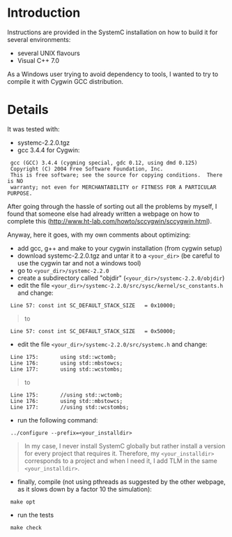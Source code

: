 # Introduction #

Instructions are provided in the SystemC installation on how to build it for several environments:
  * several UNIX flavours
  * Visual C++ 7.0

As a Windows user trying to avoid dependency to tools, I wanted to try to compile it with Cygwin GCC distribution.

# Details #

It was tested with:
  * systemc-2.2.0.tgz
  * gcc 3.4.4 for Cygwin:
```
 gcc (GCC) 3.4.4 (cygming special, gdc 0.12, using dmd 0.125)
 Copyright (C) 2004 Free Software Foundation, Inc.
 This is free software; see the source for copying conditions.  There is NO
 warranty; not even for MERCHANTABILITY or FITNESS FOR A PARTICULAR PURPOSE.
```

After going through the hassle of sorting out all the problems by myself, I found that someone else had already written a webpage on how to complete this (http://www.ht-lab.com/howto/sccygwin/sccygwin.html).

Anyway, here it goes, with my own comments about optimizing:
  * add gcc, g++ and make to your cygwin installation (from cygwin setup)
  * download systemc-2.2.0.tgz and untar it to a `<your_dir>` (be careful to use the cygwin tar and not a windows tool)
  * go to `<your_dir>/systemc-2.2.0`
  * create a subdirectory called "objdir" (`<your_dir>/systemc-2.2.0/objdir`)
  * edit the file `<your_dir>/systemc-2.2.0/src/sysc/kernel/sc_constants.h` and change:
```
 Line 57: const int SC_DEFAULT_STACK_SIZE   = 0x10000;
```
> to
```
 Line 57: const int SC_DEFAULT_STACK_SIZE   = 0x50000;
```

  * edit the file `<your_dir>/systemc-2.2.0/src/systemc.h` and change:
```
 Line 175:       using std::wctomb;
 Line 176:       using std::mbstowcs;
 Line 177:       using std::wcstombs;
```
> to
```
 Line 175:       //using std::wctomb;
 Line 176:       using std::mbstowcs;
 Line 177:       //using std::wcstombs;
```
  * run the following command:
```
 ../configure --prefix=<your_installdir>
```
> In my case, I never install SystemC globally but rather install a version for every project that requires it.  Therefore, my `<your_installdir>` corresponds to a project and when I need it, I add TLM in the same `<your_installdir>`.

  * finally, compile (not using pthreads as suggested by the other webpage, as it slows down by a factor 10 the simulation):
```
 make opt
```

  * run the tests
```
 make check
```